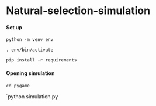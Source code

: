 #     Natural-selection-simulation

#### Set up

 `python -m venv env`
 
 `. env/bin/activate`
 
 `pip install -r requirements`
 
 
 #### Opening simulation
 
 `cd pygame`
 
 `python simulation.py
 
